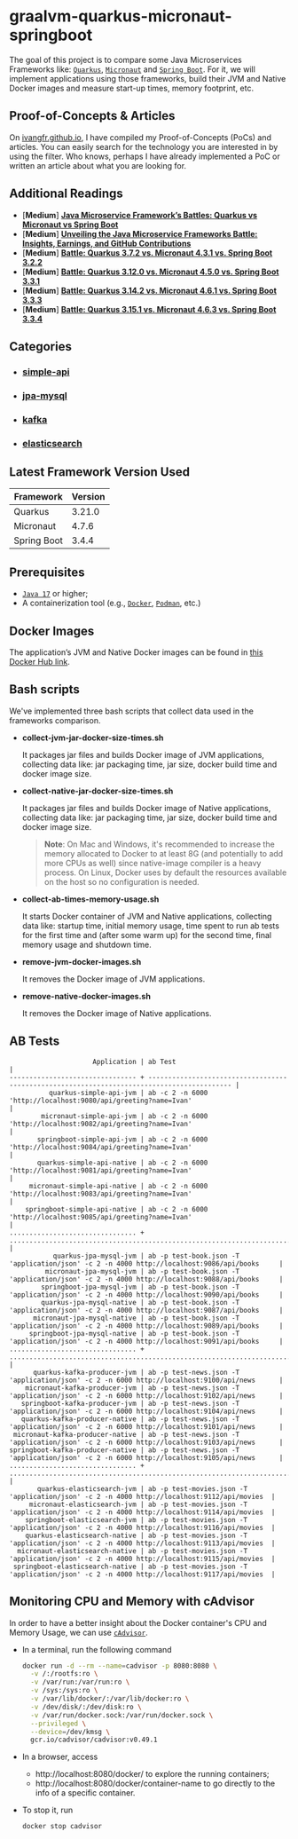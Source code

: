 # graalvm-quarkus-micronaut-springboot

The goal of this project is to compare some Java Microservices Frameworks like: [`Quarkus`](https://quarkus.io/), [`Micronaut`](https://micronaut.io/) and [`Spring Boot`](https://docs.spring.io/spring-boot/index.html). For it, we will implement applications using those frameworks, build their JVM and Native Docker images and measure start-up times, memory footprint, etc.

## Proof-of-Concepts & Articles

On [ivangfr.github.io](https://ivangfr.github.io), I have compiled my Proof-of-Concepts (PoCs) and articles. You can easily search for the technology you are interested in by using the filter. Who knows, perhaps I have already implemented a PoC or written an article about what you are looking for.

## Additional Readings

- \[**Medium**\] [**Java Microservice Framework’s Battles: Quarkus vs Micronaut vs Spring Boot**](https://medium.com/@ivangfr/java-microservice-frameworks-battles-quarkus-vs-micronaut-vs-spring-boot-2321dc5712ae)
- \[**Medium**\] [**Unveiling the Java Microservice Frameworks Battle: Insights, Earnings, and GitHub Contributions**](https://medium.com/@ivangfr/unveiling-the-java-microservice-frameworks-battle-insights-earnings-and-github-contributions-6540cd0a0a1a)
- \[**Medium**\] [**Battle: Quarkus 3.7.2 vs. Micronaut 4.3.1 vs. Spring Boot 3.2.2**](https://medium.com/@ivangfr/battle-quarkus-3-7-2-vs-micronaut-4-3-1-vs-spring-boot-3-2-2-8d6765e15e45)
- \[**Medium**\] [**Battle: Quarkus 3.12.0 vs. Micronaut 4.5.0 vs. Spring Boot 3.3.1**](https://medium.com/@ivangfr/battle-quarkus-3-12-0-vs-micronaut-4-5-0-vs-spring-boot-3-3-1-b9a4424fc52f)
- \[**Medium**\] [**Battle: Quarkus 3.14.2 vs. Micronaut 4.6.1 vs. Spring Boot 3.3.3**](https://medium.com/@ivangfr/battle-quarkus-3-14-2-vs-micronaut-4-6-1-vs-spring-boot-3-3-3-41947196fb31)
- \[**Medium**\] [**Battle: Quarkus 3.15.1 vs. Micronaut 4.6.3 vs. Spring Boot 3.3.4**](https://medium.com/@ivangfr/battle-quarkus-3-15-1-vs-micronaut-4-6-3-vs-spring-boot-3-3-4-9ae4a7cefac6)

## Categories

- ### [simple-api](https://github.com/ivangfr/graalvm-quarkus-micronaut-springboot/tree/master/simple-api#graalvm-quarkus-micronaut-springboot)
- ### [jpa-mysql](https://github.com/ivangfr/graalvm-quarkus-micronaut-springboot/tree/master/jpa-mysql#graalvm-quarkus-micronaut-springboot)
- ### [kafka](https://github.com/ivangfr/graalvm-quarkus-micronaut-springboot/tree/master/kafka#graalvm-quarkus-micronaut-springboot)
- ### [elasticsearch](https://github.com/ivangfr/graalvm-quarkus-micronaut-springboot/tree/master/elasticsearch#graalvm-quarkus-micronaut-springboot)

## Latest Framework Version Used

| Framework   | Version |
|-------------|---------|
| Quarkus     | 3.21.0  |
| Micronaut   | 4.7.6   |
| Spring Boot | 3.4.4   |

## Prerequisites

- [`Java 17`](https://www.oracle.com/java/technologies/downloads/#java17) or higher;
- A containerization tool (e.g., [`Docker`](https://www.docker.com), [`Podman`](https://podman.io), etc.)

## Docker Images

The application’s JVM and Native Docker images can be found in [this Docker Hub link](https://hub.docker.com/search?q=ivanfranchin).

## Bash scripts

We've implemented three bash scripts that collect data used in the frameworks comparison.

- **collect-jvm-jar-docker-size-times.sh**
  
  It packages jar files and builds Docker image of JVM applications, collecting data like: jar packaging time, jar size, docker build time and docker image size.

- **collect-native-jar-docker-size-times.sh**

  It packages jar files and builds Docker image of Native applications, collecting data like: jar packaging time, jar size, docker build time and docker image size.
  
  > **Note**: On Mac and Windows, it's recommended to increase the memory allocated to Docker to at least 8G (and potentially to add more CPUs as well) since native-image compiler is a heavy process. On Linux, Docker uses by default the resources available on the host so no configuration is needed.

- **collect-ab-times-memory-usage.sh**

  It starts Docker container of JVM and Native applications, collecting data like: startup time, initial memory usage, time spent to run ab tests for the first time and (after some warm up) for the second time, final memory usage and shutdown time.

- **remove-jvm-docker-images.sh**

  It removes the Docker image of JVM applications.

- **remove-native-docker-images.sh**

  It removes the Docker image of Native applications.

## AB Tests

  ```text
                       Application | ab Test                                                                                     |
  -------------------------------- + ------------------------------------------------------------------------------------------- |
            quarkus-simple-api-jvm | ab -c 2 -n 6000 'http://localhost:9080/api/greeting?name=Ivan'                              |
          micronaut-simple-api-jvm | ab -c 2 -n 6000 'http://localhost:9082/api/greeting?name=Ivan'                              |
         springboot-simple-api-jvm | ab -c 2 -n 6000 'http://localhost:9084/api/greeting?name=Ivan'                              |
         quarkus-simple-api-native | ab -c 2 -n 6000 'http://localhost:9081/api/greeting?name=Ivan'                              |
       micronaut-simple-api-native | ab -c 2 -n 6000 'http://localhost:9083/api/greeting?name=Ivan'                              |
      springboot-simple-api-native | ab -c 2 -n 6000 'http://localhost:9085/api/greeting?name=Ivan'                              |
  ................................ + ........................................................................................... |
             quarkus-jpa-mysql-jvm | ab -p test-book.json -T 'application/json' -c 2 -n 4000 http://localhost:9086/api/books     |
           micronaut-jpa-mysql-jvm | ab -p test-book.json -T 'application/json' -c 2 -n 4000 http://localhost:9088/api/books     |
          springboot-jpa-mysql-jvm | ab -p test-book.json -T 'application/json' -c 2 -n 4000 http://localhost:9090/api/books     |
          quarkus-jpa-mysql-native | ab -p test-book.json -T 'application/json' -c 2 -n 4000 http://localhost:9087/api/books     |
        micronaut-jpa-mysql-native | ab -p test-book.json -T 'application/json' -c 2 -n 4000 http://localhost:9089/api/books     |
       springboot-jpa-mysql-native | ab -p test-book.json -T 'application/json' -c 2 -n 4000 http://localhost:9091/api/books     |
  ................................ + ........................................................................................... |
        quarkus-kafka-producer-jvm | ab -p test-news.json -T 'application/json' -c 2 -n 6000 http://localhost:9100/api/news      |
      micronaut-kafka-producer-jvm | ab -p test-news.json -T 'application/json' -c 2 -n 6000 http://localhost:9102/api/news      |
     springboot-kafka-producer-jvm | ab -p test-news.json -T 'application/json' -c 2 -n 6000 http://localhost:9104/api/news      |
     quarkus-kafka-producer-native | ab -p test-news.json -T 'application/json' -c 2 -n 6000 http://localhost:9101/api/news      |
   micronaut-kafka-producer-native | ab -p test-news.json -T 'application/json' -c 2 -n 6000 http://localhost:9103/api/news      |
  springboot-kafka-producer-native | ab -p test-news.json -T 'application/json' -c 2 -n 6000 http://localhost:9105/api/news      |
  ................................ + ........................................................................................... |
         quarkus-elasticsearch-jvm | ab -p test-movies.json -T 'application/json' -c 2 -n 4000 http://localhost:9112/api/movies  |
       micronaut-elasticsearch-jvm | ab -p test-movies.json -T 'application/json' -c 2 -n 4000 http://localhost:9114/api/movies  |
      springboot-elasticsearch-jvm | ab -p test-movies.json -T 'application/json' -c 2 -n 4000 http://localhost:9116/api/movies  |
      quarkus-elasticsearch-native | ab -p test-movies.json -T 'application/json' -c 2 -n 4000 http://localhost:9113/api/movies  |
    micronaut-elasticsearch-native | ab -p test-movies.json -T 'application/json' -c 2 -n 4000 http://localhost:9115/api/movies  |
   springboot-elasticsearch-native | ab -p test-movies.json -T 'application/json' -c 2 -n 4000 http://localhost:9117/api/movies  |
  ```

## Monitoring CPU and Memory with cAdvisor

In order to have a better insight about the Docker container's CPU and Memory Usage, we can use [`cAdvisor`](https://github.com/google/cadvisor).

- In a terminal, run the following command
  ```bash
  docker run -d --rm --name=cadvisor -p 8080:8080 \
    -v /:/rootfs:ro \
    -v /var/run:/var/run:ro \
    -v /sys:/sys:ro \
    -v /var/lib/docker/:/var/lib/docker:ro \
    -v /dev/disk/:/dev/disk:ro \
    -v /var/run/docker.sock:/var/run/docker.sock \
    --privileged \
    --device=/dev/kmsg \
    gcr.io/cadvisor/cadvisor:v0.49.1
  ```

- In a browser, access
  - http://localhost:8080/docker/ to explore the running containers;
  - http://localhost:8080/docker/container-name to go directly to the info of a specific container.

- To stop it, run
  ```bash
  docker stop cadvisor
  ```